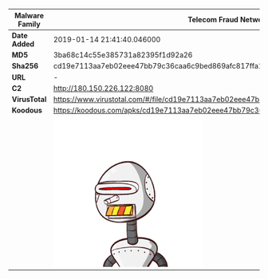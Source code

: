 | Malware Family | Telecom Fraud Network for South Koreans                      |
| -------------- | ------------------------------------------------------------ |
| **Date Added** | 2019-01-14 21:41:40.046000                                                   |
| **MD5**        | 3ba68c14c55e385731a82395f1d92a26                             |
| **Sha256**     | cd19e7113aa7eb02eee47bb79c36caa6c9bed869afc817ffa10873146c7670fe |
| **URL**        | -                                                            |
| **C2**         | http://180.150.226.122:8080 |
| **VirusTotal** | https://www.virustotal.com/#/file/cd19e7113aa7eb02eee47bb79c36caa6c9bed869afc817ffa10873146c7670fe/detection |
| **Koodous**    | https://koodous.com/apks/cd19e7113aa7eb02eee47bb79c36caa6c9bed869afc817ffa10873146c7670fe |
|                | ![](../assets/cd19e7113aa7eb02eee47bb79c36caa6c9bed869afc817ffa10873146c7670fe.png) |